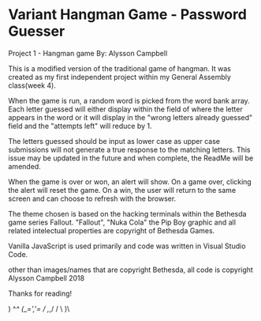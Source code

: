 # Variant Hangman Game - Password Guesser

Project 1 - Hangman game
By: Alysson Campbell

This is a modified version of the traditional game of hangman. It was created as my first independent project within my General Assembly class(week 4).

When the game is run, a random word is picked from the word bank array.
Each letter guessed will either display within the field of where the letter appears in the word or it will display in the "wrong letters already guessed" field and the "attempts left" will reduce by 1.

The letters guessed should be input as lower case as upper case submissions will not generate a true response to the matching letters.
This issue may be updated in the future and when complete, the ReadMe will be amended.

When the game is over or won, an alert will show. On a game over, clicking the alert will reset the game. On a win, the user will return to the same screen and can choose to refresh with the browser.

The theme chosen is based on the hacking terminals within the Bethesda game series Fallout. "Fallout", "Nuka Cola" the Pip Boy graphic and all related intelectual properties are copyright of Bethesda Games.

Vanilla JavaScript is used primarily and code was written in Visual Studio Code.

 other than images/names that are copyright Bethesda, all code is copyright Alysson Campbell 2018

 Thanks for reading! 

   )   ^_^
  (___=','= 
  / ,_,/
 / \ )\
